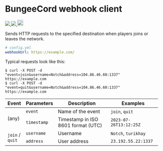 # BungeeСord webhook client

<p>
  <a href="https://github.com/turikhay/bungeecord-join-webhook/blob/main/LICENSE.txt">
    <img src="https://img.shields.io/github/license/turikhay/bungeecord-join-webhook">
  </a>
  <a href="https://github.com/turikhay/bungeecord-join-webhook/actions/workflows/nightly.yml">
    <img src="https://github.com/turikhay/bungeecord-join-webhook/actions/workflows/nightly.yml/badge.svg" />
  </a>
  <a href="https://www.buymeacoffee.com/turikhay">
    <img src="https://www.buymeacoffee.com/assets/img/custom_images/orange_img.png" height="20px">
  </a>
</p>

Sends HTTP requests to the specified destination when players joins or leaves the network.

```yaml
# config.yml
webhookUrl: https://example.com/
```

Typical requests look like this:

```shell
$ curl -X POST -d "event=join&username=Notch&address=104.86.46.60:1337" https://example.com
$ curl -X POST -d "event=quit&username=Notch&address=104.86.46.60:1337" https://example.com
```

<table width=100%>
    <thead>
        <tr>
            <th>Event</th>
            <th>Parameters</th>
            <th>Description</th>
            <th>Examples</th>
        </tr>
    </thead>
    <tbody>
        <tr>
            <td rowspan=2>(any)</td>
            <td><code>event</code></td>
            <td>Name of the event</td>
            <td><code>join</code>, <code>quit</code></td>
        </tr>
        <tr>
            <td><code>timestamp</code></td>
            <td>Timestamp in ISO 8601 format (UTC)</td>
            <td><code>2023‐07‐26T13:12:25Z</code></td>
        </tr>
        <tr>
            <td rowspan=2>
                <code>join</code> /
                <br/>
                <code>quit</code>
            </td>
            <td><code>username</code></td>
            <td>Username</td>
            <td><code>Notch</code>, <code>turikhay</code></td>
        </tr>
        <tr>
            <td><code>address</code></td>
            <td>User address</td>
            <td><code>23.192.55.22:1337</code></td>
        </tr>
    </tbody>
</table>
